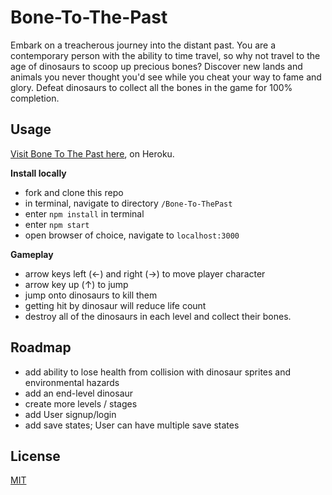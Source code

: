 # Bone-To-The-Past
Embark on a treacherous journey into the distant past. You are a contemporary person with the ability to time travel, so why not travel to the age of dinosaurs to scoop up precious bones? Discover new lands and animals you never thought you'd see while you cheat your way to fame and glory. Defeat dinosaurs to collect all the bones in the game for 100% completion.

## Usage
[Visit Bone To The Past here](https://bone-to-the-past.herokuapp.com/), on Heroku.

**Install locally**
- fork and clone this repo
- in terminal, navigate to directory `/Bone-To-ThePast`
- enter `npm install` in terminal
- enter `npm start`
- open browser of choice, navigate to `localhost:3000`

**Gameplay**
- arrow keys left (←) and right (→) to move player character
- arrow key up (↑) to jump
- jump onto dinosaurs to kill them
- getting hit by dinosaur will reduce life count
- destroy all of the dinosaurs in each level and collect their bones. 

## Roadmap
- add ability to lose health from collision with dinosaur sprites and environmental hazards
- add an end-level dinosaur
- create more levels / stages
- add User signup/login
- add save states; User can have multiple save states

## License
[MIT](https://choosealicense.com/licenses/mit/)
